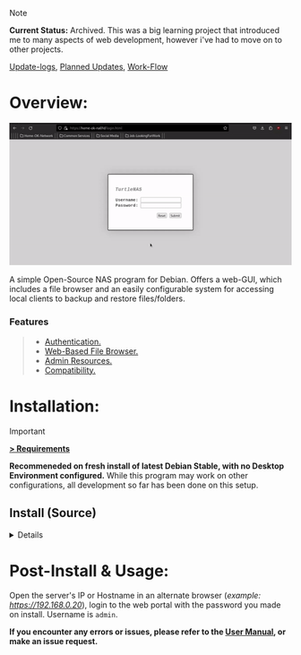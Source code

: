 > [!NOTE]
> **Current Status:** Archived. This was a big learning project that introduced me to many aspects of web development, however i've had to move on to other projects.
>
[Update-logs](https://github.com/allenc125789/TurtleNAS/blob/dev/docs/update-logs/Change-Logs.md),
[Planned Updates](https://github.com/allenc125789/TurtleNAS/blob/main/docs/update-logs/Planned-Updates.md),
[Work-Flow](https://github.com/allenc125789/TurtleNAS/blob/main/docs/images/project-tracking/TurtleNAS-FlowChart.png)


# Overview:

![TurtleNAS Preview](https://github.com/allenc125789/TurtleNAS/blob/main/docs/images/screenshots/turtlenas-preview.gif)

A simple Open-Source NAS program for Debian. Offers a web-GUI, which includes a file browser and an easily configurable system for accessing local clients to backup and restore files/folders.


### Features

>   + [Authentication.](https://github.com/allenc125789/TurtleNAS/blob/main/docs/features/authentication.md)
>   + [Web-Based File Browser.](https://github.com/allenc125789/TurtleNAS/blob/main/docs/features/file-browser.md)
>   + [Admin Resources.](https://github.com/allenc125789/TurtleNAS/blob/main/docs/features/admin.md)
>   + [Compatibility.](https://github.com/allenc125789/TurtleNAS/blob/main/docs/features/compatibility.md)

# Installation:
> [!IMPORTANT]
> **[> Requirements](https://github.com/allenc125789/TurtleNAS/blob/main/docs/requirements.md)**
>
> **Recommeneded on fresh install of latest Debian Stable, with no Desktop Environment configured.** While this program may work on other configurations, all development so far has been done on this setup.
>

## Install (Source)
<details>

+ **Run the following as Root**

  1) Install Debian and the `git` package.
     + `apt install git`
       
  3) Download the program and run the setup with this command:
     + `git clone https://allenc125789:@github.com/allenc125789/TurtleNAS.git && bash ./TurtleNAS/setup.sh`
       
  4) Read through the setup steps and enter the necessary information when presented.
     + Installation of dependancies.
       + (`y` to install and continue)
     + Create a new password for the admin account.
       + **Make it secure and remember it, you'll log in to the browser with this.)**
     + Signing an SSL certificate.
       + (For home use, you can press the `Enter` key to skip these fields)
       
  5) After the setup finishes with no errors, enter `sudo reboot` and wait for the system to reboot.

</details>


# Post-Install & Usage:

Open the server's IP or Hostname in an alternate browser (*example: https://192.168.0.20*), login to the web portal with the password you made on install. Username is `admin`.

**If you encounter any errors or issues, please refer to the [User Manual](https://github.com/allenc125789/TurtleNAS/blob/main/docs/user-manual.md), or make an issue request.**


